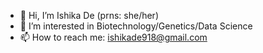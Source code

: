 - 👋 Hi, I’m Ishika De (prns: she/her)
- 👀 I’m interested in Biotechnology/Genetics/Data Science
- 📫 How to reach me: ishikade918@gmail.com

<!---
ishxde/ishxde is a ✨ special ✨ repository because its `README.md` (this file) appears on your GitHub profile.
You can click the Preview link to take a look at your changes.
--->
